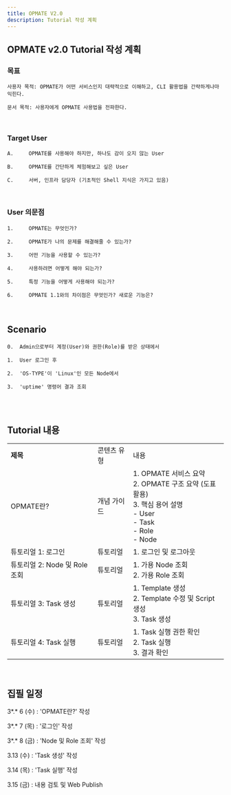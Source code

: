 ```yaml
---
title: OPMATE V2.0
description: Tutorial 작성 계획
---
```


## OPMATE v2.0 Tutorial 작성 계획


### 목표

	사용자 목적: OPMATE가 어떤 서비스인지 대략적으로 이해하고, CLI 활용법을 간략하게나마 익힌다. 
	
	문서 목적: 사용자에게 OPMATE 사용법을 전파한다.

<br>


### Target User

	A.     OPMATE를 사용해야 하지만, 하나도 감이 오지 않는 User
	
	B.     OPMATE를 간단하게 체험해보고 싶은 User
	
	C.     서버, 인프라 담당자 (기초적인 Shell 지식은 가지고 있음)

<br>


### User 의문점

	1.     OPMATE는 무엇인가?
	
	2.     OPMATE가 나의 문제를 해결해줄 수 있는가?
	
	3.     어떤 기능을 사용할 수 있는가? 
	
	4.     사용하려면 어떻게 해야 되는가?
	
	5.     특정 기능을 어떻게 사용해야 되는가? 
	
	6.     OPMATE 1.1와의 차이점은 무엇인가? 새로운 기능은?

<br>


## Scenario

	0. 	Admin으로부터 계정(User)와 권한(Role)를 받은 상태에서

	1. 	User 로그인 후
	
	2. 	'OS-TYPE'이 'Linux'인 모든 Node에서

	3. 	'uptime' 명령어 결과 조회

<br>
<br>

## Tutorial 내용

|                            |        |                                                                                                    |
| -------------------------- | ------ | -------------------------------------------------------------------------------------------------- |
| **제목**                     | 콘텐츠 유형 | 내용                                                                                                 |
| OPMATE란?                   | 개념 가이드 | 1. OPMATE 서비스 요약<br>2. OPMATE 구조 요약 (도표 활용)<br>3. 핵심 용어 설명<br>- User<br>- Task<br>- Role<br>- Node |
| 튜토리얼 1: 로그인            | 튜토리얼   | 1. 로그인 및 로그아웃                                                                                      |
| 튜토리얼 2: Node 및 Role 조회 | 튜토리얼   | 1. 가용 Node 조회<br>2. 가용 Role 조회                                                                     |
| 튜토리얼 3: Task 생성        | 튜토리얼   | 1. Template 생성<br>2. Template 수정 및 Script 생성<br>3. Task 생성                                         |
| 튜토리얼 4: Task 실행        | 튜토리얼   | 1. Task 실행 권한 확인<br>2. Task 실행<br>3. 결과 확인                                                         |

<br>

## 집필 일정

3*.* 6 (수) : 'OPMATE란?' 작성

3*.* 7 (목) : '로그인' 작성

3*.* 8 (금) : 'Node 및 Role 조회' 작성

3.13 (수) : 'Task 생성' 작성

3.14 (목) : 'Task 실행' 작성

3.15 (금) : 내용 검토 및 Web Publish